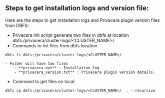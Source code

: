 ## Steps to get installation logs and version file: 

Here are the steps to get Installation logs and Privacera plugin version files from DBFS: 


- Privacera init script generate two files in dbfs at location dbfs:/privacera/cluster-logs/&lt;CLUSTER_NAME&gt;/
- Commands to list files from dbfs location 
```shell
dbfs ls dbfs:/privacera/cluster-logs/<CLUSTER_NAME>/
```

	- Folder will have two files 
		- **privacera.out** : Installation log 
		- **privacera_version.txt** : Privacera plugin version details.

- Command to get files on local: 
```shell
dbfs cp dbfs:/privacera/cluster-logs/<CLUSTER_NAME>/  . --recursive
```